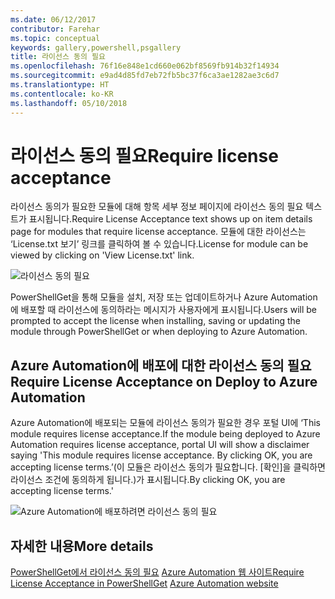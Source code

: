 ```yaml
---
ms.date: 06/12/2017
contributor: Farehar
ms.topic: conceptual
keywords: gallery,powershell,psgallery
title: 라이선스 동의 필요
ms.openlocfilehash: 76f16e848e1cd660e062bf8569fb914b32f14934
ms.sourcegitcommit: e9ad4d85fd7eb72fb5bc37f6ca3ae1282ae3c6d7
ms.translationtype: HT
ms.contentlocale: ko-KR
ms.lasthandoff: 05/10/2018
---
```

# <a name="require-license-acceptance"></a><span data-ttu-id="dbb12-103">라이선스 동의 필요</span><span class="sxs-lookup"><span data-stu-id="dbb12-103">Require license acceptance</span></span>

<span data-ttu-id="dbb12-104">라이선스 동의가 필요한 모듈에 대해 항목 세부 정보 페이지에 라이선스 동의 필요 텍스트가 표시됩니다.</span><span class="sxs-lookup"><span data-stu-id="dbb12-104">Require License Acceptance text shows up on item details page for modules that require license acceptance.</span></span> <span data-ttu-id="dbb12-105">모듈에 대한 라이선스는 ‘License.txt 보기’ 링크를 클릭하여 볼 수 있습니다.</span><span class="sxs-lookup"><span data-stu-id="dbb12-105">License for module can be viewed by clicking on 'View License.txt' link.</span></span>

![라이선스 동의 필요](../../Images/RequireLicenseAcceptance.png)

<span data-ttu-id="dbb12-107">PowerShellGet을 통해 모듈을 설치, 저장 또는 업데이트하거나 Azure Automation에 배포할 때 라이선스에 동의하라는 메시지가 사용자에게 표시됩니다.</span><span class="sxs-lookup"><span data-stu-id="dbb12-107">Users will be prompted to accept the license when installing, saving or updating the module through PowerShellGet or when deploying to Azure Automation.</span></span>

## <a name="require-license-acceptance-on-deploy-to-azure-automation"></a><span data-ttu-id="dbb12-108">Azure Automation에 배포에 대한 라이선스 동의 필요</span><span class="sxs-lookup"><span data-stu-id="dbb12-108">Require License Acceptance on Deploy to Azure Automation</span></span>

<span data-ttu-id="dbb12-109">Azure Automation에 배포되는 모듈에 라이선스 동의가 필요한 경우 포털 UI에 ‘This module requires license acceptance.</span><span class="sxs-lookup"><span data-stu-id="dbb12-109">If the module being deployed to Azure Automation requires license acceptance, portal UI will show a disclaimer saying 'This module requires license acceptance.</span></span> <span data-ttu-id="dbb12-110">By clicking OK, you are accepting license terms.’(이 모듈은 라이선스 동의가 필요합니다. [확인]을 클릭하면 라이선스 조건에 동의하게 됩니다.)가 표시됩니다.</span><span class="sxs-lookup"><span data-stu-id="dbb12-110">By clicking OK, you are accepting license terms.'</span></span>

![Azure Automation에 배포하려면 라이선스 동의 필요](../../Images/DeployToAzureAutomationRequireLicenseAcceptanceDisclaimer.png)

## <a name="more-details"></a><span data-ttu-id="dbb12-112">자세한 내용</span><span class="sxs-lookup"><span data-stu-id="dbb12-112">More details</span></span>

<span data-ttu-id="dbb12-113">[PowerShellGet에서 라이선스 동의 필요](../../concepts/module-license-acceptance.md)
[Azure Automation 웹 사이트](/azure/automation)</span><span class="sxs-lookup"><span data-stu-id="dbb12-113">[Require License Acceptance in PowerShellGet](../../concepts/module-license-acceptance.md)
[Azure Automation website](/azure/automation)</span></span>